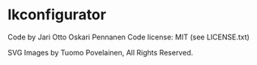 # lkconfigurator

Code by Jari Otto Oskari Pennanen
Code license: MIT (see LICENSE.txt)

SVG Images by Tuomo Povelainen, All Rights Reserved.
